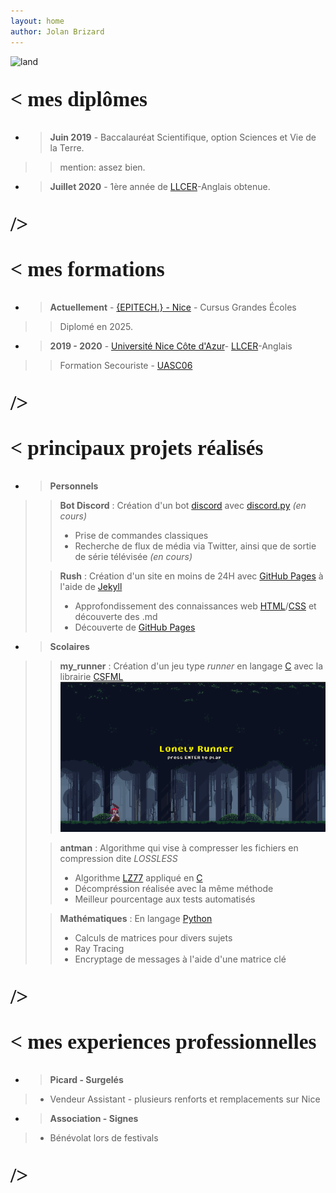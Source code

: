 ```yaml
---
layout: home
author: Jolan Brizard
---
```



![land](assets/lands.jpeg)


<h2><p style="font-family: american typewriter; font-size:25pt; font-weight: 600">
    < mes diplômes
</p></h2>


* > **Juin 2019** - Baccalauréat Scientifique, option Sciences et Vie de la Terre.
>> mention: assez bien.
* > **Juillet 2020** - 1ère année de [LLCER](https://fr.wikipedia.org/wiki/Licence_de_langues,_litt%C3%A9ratures_et_civilisations_%C3%A9trang%C3%A8res_et_r%C3%A9gionales)-Anglais obtenue.


<h2><p style="font-family: american typewriter; font-size:25pt; font-weight: 600">
    />
</p></h2>



<h2><p style="font-family: american typewriter; font-size:25pt; font-weight: 600">
    < mes formations
</p></h2>


* > **Actuellement** - [{EPITECH.} - Nice](https://www.epitech.eu/fr/ecole-informatique-nice/) - Cursus Grandes Écoles
>> Diplomé en 2025.
* > **2019 - 2020** - [Université Nice Côte d'Azur](https://univ-cotedazur.fr/)- [LLCER](https://fr.wikipedia.org/wiki/Licence_de_langues,_litt%C3%A9ratures_et_civilisations_%C3%A9trang%C3%A8res_et_r%C3%A9gionales)-Anglais
>> Formation Secouriste - [UASC06](http://www.uasc06.org/)


<h2><p style="font-family: american typewriter; font-size:25pt; font-weight: 600">
    />
</p></h2>




<h2><p style="font-family: american typewriter; font-size:25pt; font-weight: 600">
    < principaux projets réalisés
</p></h2>


* > **Personnels**
>>  **Bot Discord** : Création d'un bot [discord](https://fr.wikipedia.org/wiki/Discord_(logiciel)) avec [discord.py](https://discordpy.readthedocs.io/en/latest/index.html) *(en cours)*
>>- Prise de commandes classiques
>>- Recherche de flux de média via Twitter, ainsi que de sortie de série télévisée *(en cours)*
>
>> **Rush** : Création d'un site en moins de 24H avec [GitHub Pages](https://pages.github.com/) à l'aide de [Jekyll](https://jekyllrb.com/)
>>- Approfondissement des connaissances web [HTML](https://fr.wikipedia.org/wiki/Hypertext_Markup_Language)/[CSS](https://fr.wikipedia.org/wiki/Feuilles_de_style_en_cascade) et découverte des .md
>>- Découverte de [GitHub Pages](https://pages.github.com/)
* > **Scolaires**
>> **my_runner** : Création d'un jeu type *runner* en langage [C](https://fr.wikipedia.org/wiki/C_(langage)) avec la librairie [CSFML](https://www.sfml-dev.org/download/csfml/index-fr.php) ![](assets/runner.png)
>
>> **antman** : Algorithme qui vise à compresser les fichiers en compression dite *LOSSLESS*
>>- Algorithme [LZ77](https://en.wikipedia.org/wiki/LZ77_and_LZ78) appliqué en [C](https://fr.wikipedia.org/wiki/C_(langage))
>>- Décompréssion réalisée avec la même méthode
>>- Meilleur pourcentage aux tests automatisés
>
>> **Mathématiques** : En langage [Python](https://fr.wikipedia.org/wiki/Python_(langage))
>>- Calculs de matrices pour divers sujets
>>- Ray Tracing
>>- Encryptage de messages à l'aide d'une matrice clé


<h2><p style="font-family: american typewriter; font-size:25pt; font-weight: 600">
    />
</p></h2>




<h2><p style="font-family: american typewriter; font-size:25pt; font-weight: 600">
    < mes experiences professionnelles
</p></h2>


* > **Picard - Surgelés**
>- Vendeur Assistant - plusieurs renforts et remplacements sur Nice
* > **Association - Signes**
>- Bénévolat lors de festivals


<h2><p style="font-family: american typewriter; font-size:25pt; font-weight: 600">
    />
</p></h2>